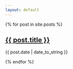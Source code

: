 ```yaml
---
layout: default
---
```


{% for post in site.posts %}
  <h2><a href=" {{site.baseurl}}{{ post.url }} ">{{ post.title }}</a></h2>
  <p>{{ post.date | date_to_string }}</p>
{% endfor %}

<!-- 

mardown syntax for easy copy/paste

link
  [](){:target="_blank"}

image 
  [![]({{site.baseurl}}/img/)](){:target="_blank"}
  -->